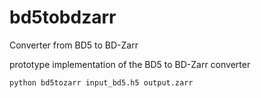 # bd5tobdzarr
Converter from BD5 to BD-Zarr

prototype implementation of the BD5 to BD-Zarr converter

`python bd5tozarr input_bd5.h5 output.zarr`
